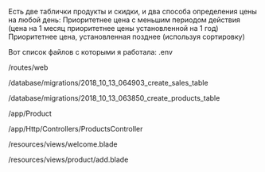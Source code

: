 Есть две таблички продукты и скидки, и два способа определения цены на любой день:
Приоритетнее цена с меньшим периодом действия (цена на 1 месяц приоритетнее цены установленной на 1 год)
Приоритетнее цена, установленная позднее (используя сортировку)

Вот список файлов с которыми я работала:
.env

/routes/web

/database/migrations/2018_10_13_064903_create_sales_table

/database/migrations/2018_10_13_063850_create_products_table

/app/Product

/app/Http/Controllers/ProductsController

/resources/views/welcome.blade

/resources/views/product/add.blade
